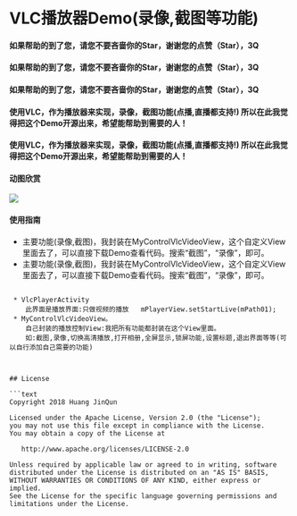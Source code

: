 # VLC播放器Demo(录像,截图等功能)

#### 如果帮助的到了您，请您不要吝啬你的Star，谢谢您的点赞（Star），3Q
#### 如果帮助的到了您，请您不要吝啬你的Star，谢谢您的点赞（Star），3Q
#### 如果帮助的到了您，请您不要吝啬你的Star，谢谢您的点赞（Star），3Q

#### 使用VLC，作为播放器来实现，录像，截图功能(点播,直播都支持!) 所以在此我觉得把这个Demo开源出来，希望能帮助到需要的人！
#### 使用VLC，作为播放器来实现，录像，截图功能(点播,直播都支持!) 所以在此我觉得把这个Demo开源出来，希望能帮助到需要的人！


#### 动图欣赏





![](picture/gif/1.gif) 





#### 使用指南
 * 主要功能(录像,截图)，我封装在MyControlVlcVideoView，这个自定义View里面去了，可以直接下载Demo查看代码。搜索“截图”，“录像”，即可。
 * 主要功能(录像,截图)，我封装在MyControlVlcVideoView，这个自定义View里面去了，可以直接下载Demo查看代码。搜索“截图”，“录像”，即可。
 
```text

 * VlcPlayerActivity             
    此界面是播放界面:只做视频的播放   mPlayerView.setStartLive(mPath01);   
 * MyControlVlcVideoView。
    自己封装的播放控制View:我把所有功能都封装在这个View里面。
    如:截图,录像,切换高清播放,打开相册,全屏显示,锁屏功能,设置标题,退出界面等等(可以自行添加自己需要的功能)     



## License

```text
Copyright 2018 Huang JinQun

Licensed under the Apache License, Version 2.0 (the "License");
you may not use this file except in compliance with the License.
You may obtain a copy of the License at

   http://www.apache.org/licenses/LICENSE-2.0

Unless required by applicable law or agreed to in writing, software
distributed under the License is distributed on an "AS IS" BASIS,
WITHOUT WARRANTIES OR CONDITIONS OF ANY KIND, either express or implied.
See the License for the specific language governing permissions and
limitations under the License.
```